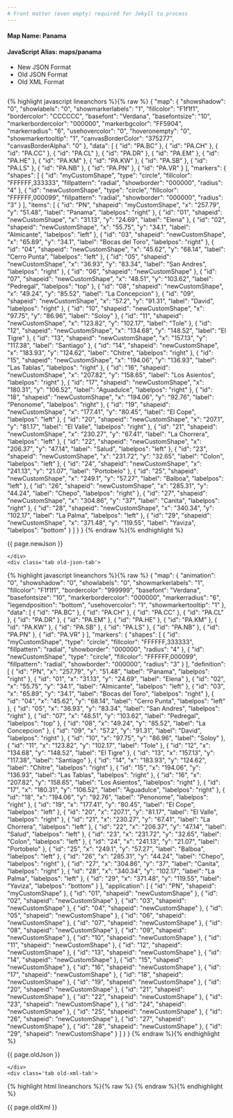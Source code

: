 ```yaml
---
# Front matter (even empty) required for Jekyll to process
---
```


#### Map Name: Panama

#### JavaScript Alias: maps/panama


<ul class='code-tabs'>
    <li class='active'>
        <a data-toggle='new-json'>New JSON Format</a>
    </li>
    <li>
        <a data-toggle='old-json'>Old JSON Format</a>
    </li>
    <li>
        <a data-toggle='old-xml'>Old XML Format</a>
    </li>
</ul>
<div class='tab-content'>
    <pre class='plain-code'></pre>
    <div class='tab new-json-tab active'>
{% highlight javascript lineanchors %}{% raw %}
{
    "map": {
        "showshadow": "0",
        "showlabels": "0",
        "showmarkerlabels": "1",
        "fillcolor": "F1f1f1",
        "bordercolor": "CCCCCC",
        "basefont": "Verdana",
        "basefontsize": "10",
        "markerbordercolor": "000000",
        "markerbgcolor": "FF5904",
        "markerradius": "6",
        "usehovercolor": "0",
        "hoveronempty": "0",
        "showmarkertooltip": "1",
        "canvasBorderColor": "375277",
        "canvasBorderAlpha": "0"
    },
    "data": [
        {
            "id": "PA.BC"
        },
        {
            "id": "PA.CH"
        },
        {
            "id": "PA.CC"
        },
        {
            "id": "PA.CL"
        },
        {
            "id": "PA.DR"
        },
        {
            "id": "PA.EM"
        },
        {
            "id": "PA.HE"
        },
        {
            "id": "PA.KM"
        },
        {
            "id": "PA.KW"
        },
        {
            "id": "PA.SB"
        },
        {
            "id": "PA.LS"
        },
        {
            "id": "PA.NB"
        },
        {
            "id": "PA.PN"
        },
        {
            "id": "PA.VR"
        }
    ],
    "markers": {
        "shapes": [
            {
                "id": "myCustomShape",
                "type": "circle",
                "fillcolor": "FFFFFF,333333",
                "fillpattern": "radial",
                "showborder": "000000",
                "radius": "4"
            },
            {
                "id": "newCustomShape",
                "type": "circle",
                "fillcolor": "FFFFFF,000099",
                "fillpattern": "radial",
                "showborder": "000000",
                "radius": "3"
            }
        ],
        "items": [
            {
                "id": "PN",
                "shapeid": "myCustomShape",
                "x": "257.79",
                "y": "51.48",
                "label": "Panama",
                "labelpos": "right"
            },
            {
                "id": "01",
                "shapeid": "newCustomShape",
                "x": "31.13",
                "y": "24.69",
                "label": "Elena"
            },
            {
                "id": "02",
                "shapeid": "newCustomShape",
                "x": "55.75",
                "y": "34.1",
                "label": "Almicante",
                "labelpos": "left"
            },
            {
                "id": "03",
                "shapeid": "newCustomShape",
                "x": "65.89",
                "y": "34.1",
                "label": "Bocas del Toro",
                "labelpos": "right"
            },
            {
                "id": "04",
                "shapeid": "newCustomShape",
                "x": "45.62",
                "y": "68.14",
                "label": "Cerro Punta",
                "labelpos": "left"
            },
            {
                "id": "05",
                "shapeid": "newCustomShape",
                "x": "36.93",
                "y": "83.34",
                "label": "San Andres",
                "labelpos": "right"
            },
            {
                "id": "06",
                "shapeid": "newCustomShape"
            },
            {
                "id": "07",
                "shapeid": "newCustomShape",
                "x": "48.51",
                "y": "103.62",
                "label": "Pedregal",
                "labelpos": "top"
            },
            {
                "id": "08",
                "shapeid": "newCustomShape",
                "x": "49.24",
                "y": "85.52",
                "label": "La Concepcion"
            },
            {
                "id": "09",
                "shapeid": "newCustomShape",
                "x": "57.2",
                "y": "91.31",
                "label": "David",
                "labelpos": "right"
            },
            {
                "id": "10",
                "shapeid": "newCustomShape",
                "x": "97.75",
                "y": "86.96",
                "label": "Soloy"
            },
            {
                "id": "11",
                "shapeid": "newCustomShape",
                "x": "123.82",
                "y": "102.17",
                "label": "Tole"
            },
            {
                "id": "12",
                "shapeid": "newCustomShape",
                "x": "134.68",
                "y": "148.52",
                "label": "El Tigre"
            },
            {
                "id": "13",
                "shapeid": "newCustomShape",
                "x": "157.13",
                "y": "117.38",
                "label": "Santiago"
            },
            {
                "id": "14",
                "shapeid": "newCustomShape",
                "x": "183.93",
                "y": "124.62",
                "label": "Chitre",
                "labelpos": "right"
            },
            {
                "id": "15",
                "shapeid": "newCustomShape",
                "x": "194.06",
                "y": "136.93",
                "label": "Las Tablas",
                "labelpos": "right"
            },
            {
                "id": "16",
                "shapeid": "newCustomShape",
                "x": "207.82",
                "y": "158.65",
                "label": "Los Asientos",
                "labelpos": "right"
            },
            {
                "id": "17",
                "shapeid": "newCustomShape",
                "x": "180.31",
                "y": "106.52",
                "label": "Aguadulce",
                "labelpos": "right"
            },
            {
                "id": "18",
                "shapeid": "newCustomShape",
                "x": "194.06",
                "y": "92.76",
                "label": "Penonome",
                "labelpos": "right"
            },
            {
                "id": "19",
                "shapeid": "newCustomShape",
                "x": "177.41",
                "y": "80.45",
                "label": "El Cope",
                "labelpos": "left"
            },
            {
                "id": "20",
                "shapeid": "newCustomShape",
                "x": "207.1",
                "y": "81.17",
                "label": "El Valle",
                "labelpos": "right"
            },
            {
                "id": "21",
                "shapeid": "newCustomShape",
                "x": "230.27",
                "y": "67.41",
                "label": "La Chorrera",
                "labelpos": "left"
            },
            {
                "id": "22",
                "shapeid": "newCustomShape",
                "x": "206.37",
                "y": "47.14",
                "label": "Salud",
                "labelpos": "left"
            },
            {
                "id": "23",
                "shapeid": "newCustomShape",
                "x": "231.72",
                "y": "32.65",
                "label": "Colon",
                "labelpos": "left"
            },
            {
                "id": "24",
                "shapeid": "newCustomShape",
                "x": "241.13",
                "y": "21.07",
                "label": "Portobelo"
            },
            {
                "id": "25",
                "shapeid": "newCustomShape",
                "x": "249.1",
                "y": "57.27",
                "label": "Balboa",
                "labelpos": "left"
            },
            {
                "id": "26",
                "shapeid": "newCustomShape",
                "x": "285.31",
                "y": "44.24",
                "label": "Chepo",
                "labelpos": "right"
            },
            {
                "id": "27",
                "shapeid": "newCustomShape",
                "x": "304.86",
                "y": "37",
                "label": "Canita",
                "labelpos": "right"
            },
            {
                "id": "28",
                "shapeid": "newCustomShape",
                "x": "340.34",
                "y": "102.17",
                "label": "La Palma",
                "labelpos": "left"
            },
            {
                "id": "29",
                "shapeid": "newCustomShape",
                "x": "371.48",
                "y": "119.55",
                "label": "Yaviza",
                "labelpos": "bottom"
            }
        ]
    }
}
{% endraw %}{% endhighlight %}


<p class='text-success'>{{ page.newJson }}</p>

    </div>
    <div class='tab old-json-tab'>
{% highlight javascript lineanchors %}{% raw %}
{
    "map": {
        "animation": "0",
        "showshadow": "0",
        "showlabels": "0",
        "showmarkerlabels": "1",
        "fillcolor": "F1f1f1",
        "bordercolor": "999999",
        "basefont": "Verdana",
        "basefontsize": "10",
        "markerbordercolor": "000000",
        "markerradius": "6",
        "legendposition": "bottom",
        "usehovercolor": "1",
        "showmarkertooltip": "1"
    },
    "data": [
        {
            "id": "PA.BC"
        },
        {
            "id": "PA.CH"
        },
        {
            "id": "PA.CC"
        },
        {
            "id": "PA.CL"
        },
        {
            "id": "PA.DR"
        },
        {
            "id": "PA.EM"
        },
        {
            "id": "PA.HE"
        },
        {
            "id": "PA.KM"
        },
        {
            "id": "PA.KW"
        },
        {
            "id": "PA.SB"
        },
        {
            "id": "PA.LS"
        },
        {
            "id": "PA.NB"
        },
        {
            "id": "PA.PN"
        },
        {
            "id": "PA.VR"
        }
    ],
    "markers": {
        "shapes": [
            {
                "id": "myCustomShape",
                "type": "circle",
                "fillcolor": "FFFFFF,333333",
                "fillpattern": "radial",
                "showborder": "000000",
                "radius": "4"
            },
            {
                "id": "newCustomShape",
                "type": "circle",
                "fillcolor": "FFFFFF,000099",
                "fillpattern": "radial",
                "showborder": "000000",
                "radius": "3"
            }
        ],
        "definition": [
            {
                "id": "PN",
                "x": "257.79",
                "y": "51.48",
                "label": "Panama",
                "labelpos": "right"
            },
            {
                "id": "01",
                "x": "31.13",
                "y": "24.69",
                "label": "Elena"
            },
            {
                "id": "02",
                "x": "55.75",
                "y": "34.1",
                "label": "Almicante",
                "labelpos": "left"
            },
            {
                "id": "03",
                "x": "65.89",
                "y": "34.1",
                "label": "Bocas del Toro",
                "labelpos": "right"
            },
            {
                "id": "04",
                "x": "45.62",
                "y": "68.14",
                "label": "Cerro Punta",
                "labelpos": "left"
            },
            {
                "id": "05",
                "x": "36.93",
                "y": "83.34",
                "label": "San Andres",
                "labelpos": "right"
            },
            {
                "id": "07",
                "x": "48.51",
                "y": "103.62",
                "label": "Pedregal",
                "labelpos": "top"
            },
            {
                "id": "08",
                "x": "49.24",
                "y": "85.52",
                "label": "La Concepcion"
            },
            {
                "id": "09",
                "x": "57.2",
                "y": "91.31",
                "label": "David",
                "labelpos": "right"
            },
            {
                "id": "10",
                "x": "97.75",
                "y": "86.96",
                "label": "Soloy"
            },
            {
                "id": "11",
                "x": "123.82",
                "y": "102.17",
                "label": "Tole"
            },
            {
                "id": "12",
                "x": "134.68",
                "y": "148.52",
                "label": "El Tigre"
            },
            {
                "id": "13",
                "x": "157.13",
                "y": "117.38",
                "label": "Santiago"
            },
            {
                "id": "14",
                "x": "183.93",
                "y": "124.62",
                "label": "Chitre",
                "labelpos": "right"
            },
            {
                "id": "15",
                "x": "194.06",
                "y": "136.93",
                "label": "Las Tablas",
                "labelpos": "right"
            },
            {
                "id": "16",
                "x": "207.82",
                "y": "158.65",
                "label": "Los Asientos",
                "labelpos": "right"
            },
            {
                "id": "17",
                "x": "180.31",
                "y": "106.52",
                "label": "Aguadulce",
                "labelpos": "right"
            },
            {
                "id": "18",
                "x": "194.06",
                "y": "92.76",
                "label": "Penonome",
                "labelpos": "right"
            },
            {
                "id": "19",
                "x": "177.41",
                "y": "80.45",
                "label": "El Cope",
                "labelpos": "left"
            },
            {
                "id": "20",
                "x": "207.1",
                "y": "81.17",
                "label": "El Valle",
                "labelpos": "right"
            },
            {
                "id": "21",
                "x": "230.27",
                "y": "67.41",
                "label": "La Chorrera",
                "labelpos": "left"
            },
            {
                "id": "22",
                "x": "206.37",
                "y": "47.14",
                "label": "Salud",
                "labelpos": "left"
            },
            {
                "id": "23",
                "x": "231.72",
                "y": "32.65",
                "label": "Colon",
                "labelpos": "left"
            },
            {
                "id": "24",
                "x": "241.13",
                "y": "21.07",
                "label": "Portobelo"
            },
            {
                "id": "25",
                "x": "249.1",
                "y": "57.27",
                "label": "Balboa",
                "labelpos": "left"
            },
            {
                "id": "26",
                "x": "285.31",
                "y": "44.24",
                "label": "Chepo",
                "labelpos": "right"
            },
            {
                "id": "27",
                "x": "304.86",
                "y": "37",
                "label": "Canita",
                "labelpos": "right"
            },
            {
                "id": "28",
                "x": "340.34",
                "y": "102.17",
                "label": "La Palma",
                "labelpos": "left"
            },
            {
                "id": "29",
                "x": "371.48",
                "y": "119.55",
                "label": "Yaviza",
                "labelpos": "bottom"
            }
        ],
        "application": [
            {
                "id": "PN",
                "shapeid": "myCustomShape"
            },
            {
                "id": "01",
                "shapeid": "newCustomShape"
            },
            {
                "id": "02",
                "shapeid": "newCustomShape"
            },
            {
                "id": "03",
                "shapeid": "newCustomShape"
            },
            {
                "id": "04",
                "shapeid": "newCustomShape"
            },
            {
                "id": "05",
                "shapeid": "newCustomShape"
            },
            {
                "id": "06",
                "shapeid": "newCustomShape"
            },
            {
                "id": "07",
                "shapeid": "newCustomShape"
            },
            {
                "id": "08",
                "shapeid": "newCustomShape"
            },
            {
                "id": "09",
                "shapeid": "newCustomShape"
            },
            {
                "id": "10",
                "shapeid": "newCustomShape"
            },
            {
                "id": "11",
                "shapeid": "newCustomShape"
            },
            {
                "id": "12",
                "shapeid": "newCustomShape"
            },
            {
                "id": "13",
                "shapeid": "newCustomShape"
            },
            {
                "id": "14",
                "shapeid": "newCustomShape"
            },
            {
                "id": "15",
                "shapeid": "newCustomShape"
            },
            {
                "id": "16",
                "shapeid": "newCustomShape"
            },
            {
                "id": "17",
                "shapeid": "newCustomShape"
            },
            {
                "id": "18",
                "shapeid": "newCustomShape"
            },
            {
                "id": "19",
                "shapeid": "newCustomShape"
            },
            {
                "id": "20",
                "shapeid": "newCustomShape"
            },
            {
                "id": "21",
                "shapeid": "newCustomShape"
            },
            {
                "id": "22",
                "shapeid": "newCustomShape"
            },
            {
                "id": "23",
                "shapeid": "newCustomShape"
            },
            {
                "id": "24",
                "shapeid": "newCustomShape"
            },
            {
                "id": "25",
                "shapeid": "newCustomShape"
            },
            {
                "id": "26",
                "shapeid": "newCustomShape"
            },
            {
                "id": "27",
                "shapeid": "newCustomShape"
            },
            {
                "id": "28",
                "shapeid": "newCustomShape"
            },
            {
                "id": "29",
                "shapeid": "newCustomShape"
            }
        ]
    }
}
{% endraw %}{% endhighlight %}


<p class='text-success'>{{ page.oldJson }}</p>

    </div>
    <div class='tab old-xml-tab'>
{% highlight html lineanchors %}{% raw %}
<map animation='0' showShadow='0' showLabels='0' showMarkerLabels='1' fillColor='F1f1f1' borderColor='999999' baseFont='Verdana' baseFontSize='10' markerBorderColor='000000' markerRadius='6' legendPosition='bottom' useHoverColor='1' showMarkerToolTip='1'  >
	<data>
		<entity id='PA.BC'  />
		<entity id='PA.CH'  />
		<entity id='PA.CC'  />
		<entity id='PA.CL'  />
		<entity id='PA.DR'  />
		<entity id='PA.EM'  />
		<entity id='PA.HE'  />
		<entity id='PA.KM'  />
		<entity id='PA.KW'  />
		<entity id='PA.SB'  />
		<entity id='PA.LS'  />
		<entity id='PA.NB'  />
		<entity id='PA.PN'  />
		<entity id='PA.VR'  />
	</data>
	<markers>
	   <shapes>
	      <shape id='myCustomShape' type='circle' fillColor='FFFFFF,333333' fillPattern='radial' showBorder='000000' radius='4'/>
		  <shape id='newCustomShape' type='circle' fillColor='FFFFFF,000099' fillPattern='radial' showBorder='000000' radius='3'/>
		</shapes>
		<definition>
		    <marker id='PN' x='257.79' y='51.48' label='Panama' labelPos='right'  />
			<marker id='01' x='31.13' y='24.69' label='Elena'  />
			<marker id='02' x='55.75' y='34.1' label='Almicante' labelPos='left'  />
			<marker id='03' x='65.89' y='34.1' label='Bocas del Toro' labelPos='right'  />
			<marker id='04' x='45.62' y='68.14' label='Cerro Punta' labelPos='left'  />
			<marker id='05' x='36.93' y='83.34' label='San Andres' labelPos='right'  />
			<!--<marker id='06' x='26.06' y='105.79' label='Puerto Armuelles' labelPos='right'   />-->
			<marker id='07' x='48.51' y='103.62' label='Pedregal' labelPos='top'  />
			<marker id='08' x='49.24' y='85.52' label='La Concepcion'  />
			<marker id='09' x='57.2' y='91.31' label='David' labelPos='right'  />
			<marker id='10' x='97.75' y='86.96' label='Soloy'  />
			<marker id='11' x='123.82' y='102.17' label='Tole'  />
			<marker id='12' x='134.68' y='148.52' label='El Tigre'  />
			<marker id='13' x='157.13' y='117.38' label='Santiago'  />
			<marker id='14' x='183.93' y='124.62' label='Chitre' labelPos='right'  />
			<marker id='15' x='194.06' y='136.93' label='Las Tablas' labelPos='right'  />
			<marker id='16' x='207.82' y='158.65' label='Los Asientos' labelPos='right'  />
			<marker id='17' x='180.31' y='106.52' label='Aguadulce' labelPos='right'  />
			<marker id='18' x='194.06' y='92.76' label='Penonome' labelPos='right'  />
			<marker id='19' x='177.41' y='80.45' label='El Cope' labelPos='left'  />
			<marker id='20' x='207.1' y='81.17' label='El Valle' labelPos='right'  />
			<marker id='21' x='230.27' y='67.41' label='La Chorrera' labelPos='left'  />
			<marker id='22' x='206.37' y='47.14' label='Salud' labelPos='left'  />
			<marker id='23' x='231.72' y='32.65' label='Colon' labelPos='left'  />
			<marker id='24' x='241.13' y='21.07' label='Portobelo'  />
			<marker id='25' x='249.1' y='57.27' label='Balboa' labelPos='left'  />
		    <marker id='26' x='285.31' y='44.24' label='Chepo' labelPos='right'  />
			<marker id='27' x='304.86' y='37' label='Canita' labelPos='right'  />
			<marker id='28' x='340.34' y='102.17' label='La Palma' labelPos='left'  />
			<marker id='29' x='371.48' y='119.55' label='Yaviza' labelPos='bottom'  />
		</definition>
		<application>
		    <marker id='PN' shapeId='myCustomShape'  />
			<marker id='01' shapeId='newCustomShape'  />
			<marker id='02' shapeId='newCustomShape'  />
			<marker id='03' shapeId='newCustomShape'  />
			<marker id='04' shapeId='newCustomShape'  />
			<marker id='05' shapeId='newCustomShape'  />
			<marker id='06' shapeId='newCustomShape'  />
			<marker id='07' shapeId='newCustomShape'  />
			<marker id='08' shapeId='newCustomShape'  />
			<marker id='09' shapeId='newCustomShape'  />
			<marker id='10' shapeId='newCustomShape'  />
			<marker id='11' shapeId='newCustomShape'  />
			<marker id='12' shapeId='newCustomShape'  />
			<marker id='13' shapeId='newCustomShape'  />
			<marker id='14' shapeId='newCustomShape'  />
			<marker id='15' shapeId='newCustomShape'  />
			<marker id='16' shapeId='newCustomShape'  />
			<marker id='17' shapeId='newCustomShape'  />
			<marker id='18' shapeId='newCustomShape'  />
			<marker id='19' shapeId='newCustomShape'  />
			<marker id='20' shapeId='newCustomShape'  />
			<marker id='21' shapeId='newCustomShape'  />
			<marker id='22' shapeId='newCustomShape'  />
			<marker id='23' shapeId='newCustomShape'  />
			<marker id='24' shapeId='newCustomShape'  />
			<marker id='25' shapeId='newCustomShape'  />
			<marker id='26' shapeId='newCustomShape'  />
			<marker id='27' shapeId='newCustomShape'  />
			<marker id='28' shapeId='newCustomShape'  />
			<marker id='29' shapeId='newCustomShape'  />
		</application>
	</markers>
</map>
{% endraw %}{% endhighlight %}

<p class='text-success'>{{ page.oldXml }}</p>

</div>
</div>
